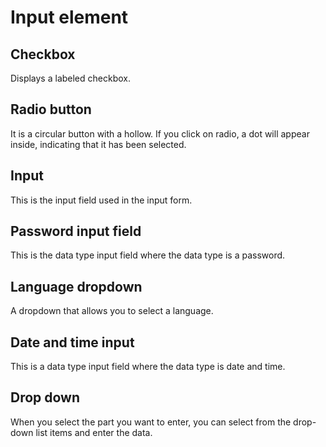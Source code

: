 # Input element## CheckboxDisplays a labeled checkbox.## Radio buttonIt is a circular button with a hollow. If you click on radio, a dot will appear inside, indicating that it has been selected.## InputThis is the input field used in the input form.## Password input fieldThis is the data type input field where the data type is a password.## Language dropdownA dropdown that allows you to select a language.## Date and time inputThis is a data type input field where the data type is date and time.## Drop downWhen you select the part you want to enter, you can select from the drop-down list items and enter the data.## 
